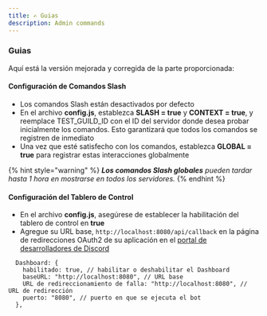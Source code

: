 ```yaml
---
title: ✍️ Guias
description: Admin commands
---
```


### Guias

Aquí está la versión mejorada y corregida de la parte proporcionada:

#### Configuración de Comandos Slash

* Los comandos Slash están desactivados por defecto
* En el archivo **config.js**, establezca **SLASH = true** y **CONTEXT = true**, y reemplace TEST\_GUILD\_ID con el ID del servidor donde desea probar inicialmente los comandos. Esto garantizará que todos los comandos se registren de inmediato
* Una vez que esté satisfecho con los comandos, establezca **GLOBAL = true** para registrar estas interacciones globalmente

{% hint style="warning" %}
_**Los comandos Slash globales** pueden tardar hasta 1 hora en mostrarse en todos los servidores._
{% endhint %}

#### Configuración del Tablero de Control

* En el archivo **config.js**, asegúrese de establecer la habilitación del tablero de control en **true**
* Agregue su URL base, `http://localhost:8080/api/callback` en la página de redirecciones OAuth2 de su aplicación en el [portal de desarrolladores de Discord](https://discord.com/developers/applications)

```
  Dashboard: {
    habilitado: true, // habilitar o deshabilitar el Dashboard
    baseURL: "http://localhost:8080", // URL base
    URL de redireccionamiento de falla: "http://localhost:8080", // URL de redirección
    puerto: "8080", // puerto en que se ejecuta el bot
  },
```